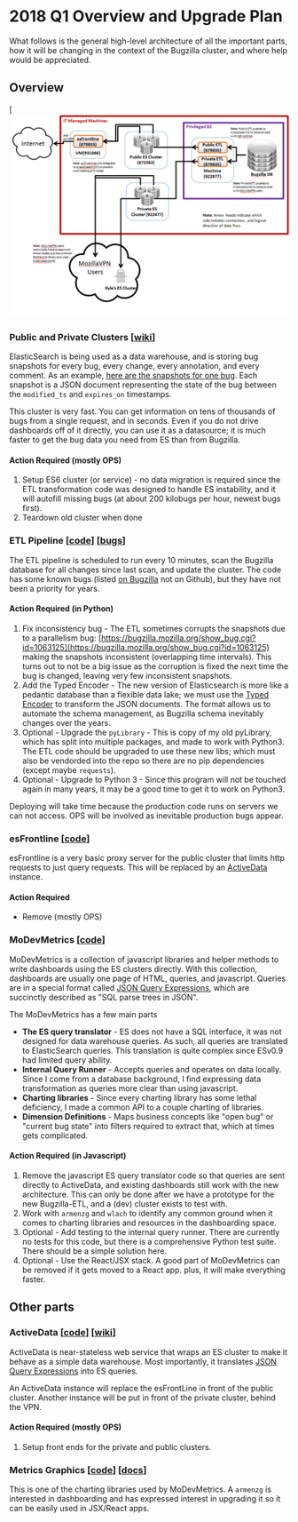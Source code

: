 # 2018 Q1 Overview and Upgrade Plan

What follows is the general high-level architecture of all the important parts, how it will be changing in the context of the Bugzilla cluster, and where help would be appreciated.

## Overview 

[![](Architecture.png)

### Public and Private Clusters [[wiki](https://wiki.mozilla.org/BMO/ElasticSearch)]

ElasticSearch is being used as a data warehouse, and is storing bug snapshots for every bug, every change, every annotation, and every comment. As an example, [here are the snapshots for one bug](https://charts.mozilla.org/metrics/Tutorial01-Minimum.html). Each snapshot is a JSON document representing the state of the bug between the `modified_ts` and `expires_on` timestamps.

This cluster is very fast. You can get information on tens of thousands of bugs from a single request, and in seconds. Even if you do not drive dashboards off of it directly, you can use it as a datasource; it is much faster to get the bug data you need from ES than from Bugzilla. 

#### Action Required (mostly OPS)

1. Setup ES6 cluster (or service) - no data migration is required since the ETL transformation code was designed to handle ES instability, and it will autofill missing bugs (at about 200 kilobugs per hour, newest bugs first).
2. Teardown old cluster when done


### ETL Pipeline [[code](https://github.com/klahnakoski/Bugzilla-ETL)] [[bugs](https://bugzilla.mozilla.org/showdependencytree.cgi?id=959670&hide_resolved=1)]

The ETL pipeline is scheduled to run every 10 minutes, scan the Bugzilla database for all changes since last scan, and update the cluster. The code has some known bugs (listed [on Bugzilla](https://bugzilla.mozilla.org/showdependencytree.cgi?id=959670&hide_resolved=1) not on Github), but they have not been a priority for years. 

#### Action Required (in Python)

1. Fix inconsistency bug - The ETL sometimes corrupts the snapshots due to a parallelism bug: [https://bugzilla.mozilla.org/show_bug.cgi?id=1063125](https://bugzilla.mozilla.org/show_bug.cgi?id=1063125) making the snapshots inconsistent (overlapping time intervals). This turns out to not be a big issue as the corruption is fixed the next time the bug is changed, leaving very few inconsistent snapshots.
2. Add the Typed Encoder - The new version of Elasticsearch is more like a pedantic database than a flexible data lake; we must use the [Typed Encoder](https://github.com/klahnakoski/mo-json/blob/master/mo_json/typed_encoder.py) to transform the JSON documents. The format allows us to automate the schema management, as Bugzilla schema inevitably changes over the years.
3. Optional - Upgrade the `pyLibrary` - This is copy of my old pyLibrary, which has split into multiple packages, and made to work with Python3. The ETL code should be upgraded to use these new libs; which must also be vendorded into the repo so there are no pip dependencies (except maybe `requests`). 
4. Optional - Upgrade to Python 3 - Since this program will not be touched again in many years, it may be a good time to get it to work on Python3.


Deploying will take time because the production code runs on servers we can not access. OPS will be involved as inevitable production bugs appear.


### esFrontline [[code](https://github.com/klahnakoski/esFrontLine)]

esFrontline is a very basic proxy server for the public cluster that limits http requests to just query requests. This will be replaced by an [ActiveData](https://github.com/klahnakoski/ActiveData) instance.

#### Action Required

* Remove (mostly OPS)


### MoDevMetrics [[code](https://github.com/klahnakoski/MoDevMetrics)]

MoDevMetrics is a collection of javascript libraries and helper methods to write dashboards using the ES clusters directly. With this collection, dashboards are usually one page of HTML, queries, and javascript. Queries are in a special format called [JSON Query Expressions](https://github.com/klahnakoski/ActiveData/blob/dev/docs/jx.md), which are succinctly described as "SQL parse trees in JSON".

The MoDevMetrics has a few main parts

* **The ES query translator** - ES does not have a SQL interface, it was not designed for data warehouse queries. As such, all queries are translated to ElasticSearch queries. This translation is quite complex since ESv0.9 had limited query ability.
* **Internal Query Runner** - Accepts queries and operates on data locally. Since I come from a database background, I find expressing data transformation as queries more clear than using javascript. 
* **Charting libraries** - Since every charting library has some lethal deficiency, I made a common API to a couple charting of libraries. 
* **Dimension Definitions** - Maps business concepts like "open bug" or "current bug state" into filters required to extract that, which at times gets complicated. 

#### Action Required (in Javascript)

1. Remove the javascript ES query translator code so that queries are sent directly to ActiveData, and existing dashboards still work with the new architecture. This can only be done after we have a prototype for the new Bugzilla-ETL, and a (dev) cluster exists to test with.
2. Work with `armenzg` and `wlach` to identify any common ground when it comes to charting libraries and  resources in the dashboarding space.
3. Optional - Add testing to the internal query runner. There are currently no tests for this code, but there is a comprehensive Python test suite. There should be a simple solution here.
4. Optional - Use the React/JSX stack. A good part of MoDevMetrics can be removed if it gets moved to a React app. plus, it will make everything faster.


## Other parts


### ActiveData [[code](https://github.com/klahnakoski/ActiveData)] [[wiki](https://wiki.mozilla.org/EngineeringProductivity/Projects/ActiveData)]

ActiveData is near-stateless web service that wraps an ES cluster to make it behave as a simple data warehouse. Most importantly, it translates [JSON Query Expressions](https://github.com/klahnakoski/ActiveData/blob/dev/docs/jx.md) into ES queries.

An ActiveData instance will replace the esFrontLine in front of the public cluster. Another instance will be put in front of the private cluster, behind the VPN.  

#### Action Required (mostly OPS)

1. Setup front ends for the private and public clusters.  


### Metrics Graphics [[code](https://github.com/mozilla/metrics-graphics)] [[docs](https://www.metricsgraphicsjs.org/)]

This is one of the charting libraries used by MoDevMetrics.  A `armenzg` is interested in dashboarding and has expressed interest in upgrading it so it can be easily used in JSX/React apps.   





 


